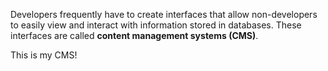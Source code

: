 Developers frequently have to create interfaces that allow non-developers to easily view and interact with information stored in databases. These interfaces are called **content management systems (CMS)**.

This is my CMS!